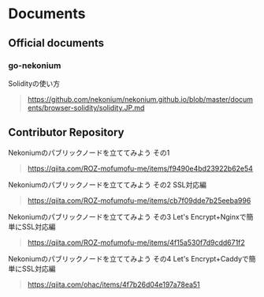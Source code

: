 # Documents

## Official documents

### go-nekonium
Solidityの使い方
> https://github.com/nekonium/nekonium.github.io/blob/master/documents/browser-solidity/solidity.JP.md




## Contributor Repository
Nekoniumのパブリックノードを立ててみよう その1
> https://qiita.com/ROZ-mofumofu-me/items/f9490e4bd23922b62e54

Nekoniumのパブリックノードを立ててみよう その2 SSL対応編
> https://qiita.com/ROZ-mofumofu-me/items/cb7f09dde7b25eeba996

Nekoniumのパブリックノードを立ててみよう その3 Let's Encrypt+Nginxで簡単にSSL対応編
> https://qiita.com/ROZ-mofumofu-me/items/4f15a530f7d9cdd671f2

Nekoniumのパブリックノードを立ててみよう その4 Let's Encrypt+Caddyで簡単にSSL対応編
> https://qiita.com/ohac/items/4f7b26d04e197a78ea51
